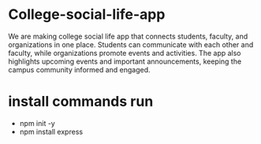 # College-social-life-app
We are making college social life app that connects students, faculty, and organizations in one place. Students can communicate with each other and faculty, while organizations promote events and activities. The app also highlights upcoming events and important announcements, keeping the campus community informed and engaged.

# install commands run
- npm init -y
- npm install express
